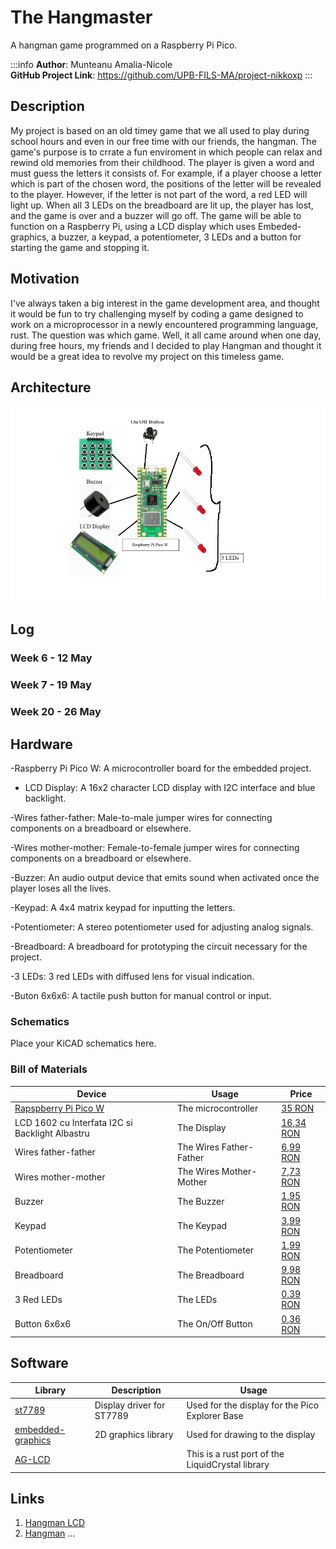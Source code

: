 # The Hangmaster
A hangman game programmed on a Raspberry Pi Pico. 

:::info 
**Author**: Munteanu Amalia-Nicole \
**GitHub Project Link**: https://github.com/UPB-FILS-MA/project-nikkoxp
:::

## Description

My project is based on an old timey game that we all used to play during school hours and even in our free time with our friends, the hangman. The game's purpose is to crrate a fun enviroment in which people can relax and rewind old memories from their childhood. The player is given a word and must guess the letters it consists of. For example, if a player choose a letter which is part of the chosen word, the positions of the letter will be revealed to the player. However, if the letter is not part of the word, a red LED will light up. When all 3 LEDs on the breadboard are lit up, the player has lost, and the game is over and a buzzer will go off. The game will be able to function on a Raspberry Pi, using a LCD display which uses Embeded-graphics, a buzzer, a keypad, a potentiometer, 3 LEDs and a button for starting the game and stopping it. 

## Motivation

I've always taken a big interest in the game development area, and thought it would be fun to try challenging myself by coding a game designed to work on a microprocessor in a newly encountered programming language, rust. The question was which game. Well, it all came around when one day, during free hours, my friends and I decided to play Hangman and thought it would be a great idea to revolve my project on this timeless game.

## Architecture 

![Architecture1](./Architecture1.png)


## Log

<!-- write every week your progress here -->

### Week 6 - 12 May

### Week 7 - 19 May

### Week 20 - 26 May

## Hardware

-Raspberry Pi Pico W: A microcontroller board for the embedded project.

 - LCD Display: A 16x2 character LCD display with I2C interface and blue backlight.

-Wires father-father: Male-to-male jumper wires for connecting components on a breadboard or elsewhere.

-Wires mother-mother: Female-to-female jumper wires for connecting components on a breadboard or elsewhere.

-Buzzer: An audio output device that emits sound when activated once the player loses all the lives.

-Keypad: A 4x4 matrix keypad for inputting the letters.

-Potentiometer: A stereo potentiometer used for adjusting analog signals.

-Breadboard: A breadboard for prototyping the circuit necessary for the project.

-3 LEDs: 3 red LEDs with diffused lens for visual indication.

-Buton 6x6x6: A tactile push button for manual control or input.

### Schematics

Place your KiCAD schematics here.

### Bill of Materials

<!-- Fill out this table with all the hardware components that you might need.

The format is 
```
| [Device](link://to/device) | This is used ... | [price](link://to/store) |

```

-->

| Device | Usage | Price |
|--------|--------|-------|
| [Rapspberry Pi Pico W](https://www.raspberrypi.com/documentation/microcontrollers/raspberry-pi-pico.html) | The microcontroller | [35 RON](https://www.optimusdigital.ro/en/raspberry-pi-boards/12394-raspberry-pi-pico-w.html) |
| LCD 1602 cu Interfata I2C si Backlight Albastru | The Display | [16,34 RON](https://www.optimusdigital.ro/ro/optoelectronice-lcd-uri/2894-lcd-cu-interfata-i2c-si-backlight-albastru.html) |
| Wires father-father | The Wires Father-Father | [6,99 RON](https://www.optimusdigital.ro/ro/fire-fire-mufate/884-set-fire-tata-tata-40p-10-cm.html?search_query=fire&results=437) |
| Wires mother-mother | The Wires Mother-Mother | [7,73 RON](https://www.optimusdigital.ro/ro/fire-fire-mufate/652-fire-colorate-mama-mama-40p-10-cm.html?search_query=fire&results=437) |
| Buzzer | The Buzzer | [1,95 RON](https://www.optimusdigital.ro/ro/audio-buzzere/12247-buzzer-pasiv-de-33v-sau-3v.html?search_query=buzzer&results=62) |
| Keypad | The Keypad | [3,99 RON](https://www.optimusdigital.ro/ro/optoelectronice-lcd-uri/2894-lcd-cu-interfata-i2c-si-backlight-albastru.html) |
| Potentiometer | The Potentiometer | [1,99 RON](https://www.optimusdigital.ro/ro/componente-electronice-potentiometre/1886-potentiometru-stereo-10k.html?search_query=Potentiometru+stereo+10k&results=2) |
| Breadboard | The Breadboard | [9,98 RON](https://www.optimusdigital.ro/ro/prototipare-breadboard-uri/8-breadboard-830-points.html?search_query=Breadboard&results=145) |
| 3 Red LEDs | The LEDs | [0,39 RON](https://www.optimusdigital.ro/ro/optoelectronice-led-uri/696-led-rou-de-3-mm-cu-lentile-difuze.html?search_query=LED&results=818) |
| Button 6x6x6 | The On/Off Button | [0,36 RON](https://www.optimusdigital.ro/ro/butoane-i-comutatoare/1119-buton-6x6x6.html) |


## Software

| Library | Description | Usage |
|---------|-------------|-------|
| [st7789](https://github.com/almindor/st7789) | Display driver for ST7789 | Used for the display for the Pico Explorer Base |
| [embedded-graphics](https://github.com/embedded-graphics/embedded-graphics) | 2D graphics library | Used for drawing to the display |
| [AG-LCD](https://github.com/mjhouse/ag-lcd) | | This is a rust port of the LiquidCrystal library |


## Links

<!-- Add a few links that inspired you and that you think you will use for your project -->

1. [Hangman LCD](https://ocw.cs.pub.ro/courses/pm/prj2021/alazar/hangman_lcd)
2. [Hangman](https://ocw.cs.pub.ro/courses/pm/prj2022/imacovei/iarina.dalimon)
...
